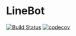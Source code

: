 # LineBot
[![Build Status](https://travis-ci.com/jack19990504/LineBot.svg?branch=main)](https://travis-ci.com/jack19990504/LineBot)
[![codecov](https://codecov.io/gh/jack19990504/LineBot/branch/main/graph/badge.svg?token=TclbKmQHlu)](https://codecov.io/gh/jack19990504/LineBot)
